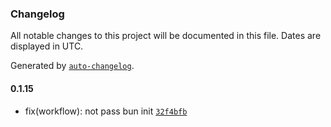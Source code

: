 ### Changelog

All notable changes to this project will be documented in this file. Dates are displayed in UTC.

Generated by [`auto-changelog`](https://github.com/CookPete/auto-changelog).

#### 0.1.15

- fix(workflow): not pass bun init [`32f4bfb`](https://github.com/tctien342/comfyui-sdk/commit/32f4bfb82f51b33ba7dcb3c90c1aa5dfd5ea41c0)
